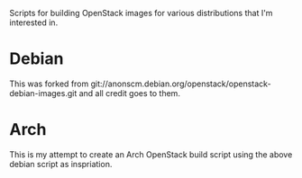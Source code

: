 Scripts for building OpenStack images for various distributions that I'm interested in.

# Debian

This was forked from git://anonscm.debian.org/openstack/openstack-debian-images.git and all credit goes to them.

# Arch

This is my attempt to create an Arch OpenStack build script using the above debian script as inspriation.
